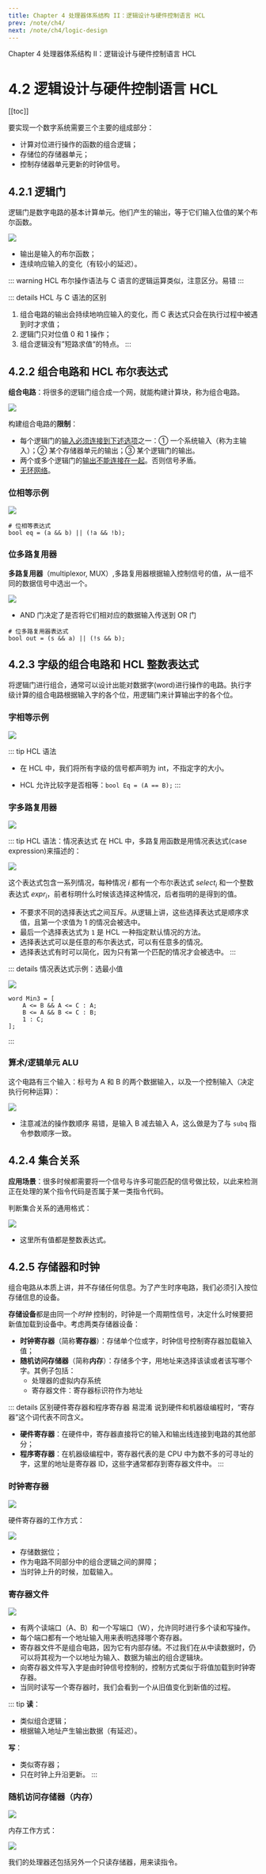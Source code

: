 ```yaml
---
title: Chapter 4 处理器体系结构 II：逻辑设计与硬件控制语言 HCL
prev: /note/ch4/
next: /note/ch4/logic-design
---
```


Chapter 4 处理器体系结构 II：逻辑设计与硬件控制语言 HCL

# 4.2 逻辑设计与硬件控制语言 HCL

[[toc]]

要实现一个数字系统需要三个主要的组成部分：
- 计算对位进行操作的函数的组合逻辑；
- 存储位的存储器单元；
- 控制存储器单元更新的时钟信号。

## 4.2.1 逻辑门

逻辑门是数字电路的基本计算单元。他们产生的输出，等于它们输入位值的某个布尔函数。

![](./images/2021-07-24-14-45-05.png)

+ 输出是输入的布尔函数；
+ 连续响应输入的变化（有较小的延迟）。

::: warning
HCL 布尔操作语法与 C 语言的逻辑运算类似，注意区分。<a-tag color="blue">易错</a-tag>
:::

::: details HCL 与 C 语法的区别
1. 组合电路的输出会持续地响应输入的变化，而 C 表达式只会在执行过程中被遇到时才求值；
2. 逻辑门只对位值 0 和 1 操作；
3. 组合逻辑没有”短路求值“的特点。
:::

## 4.2.2 组合电路和 HCL 布尔表达式

**组合电路**：将很多的逻辑门组合成一个网，就能构建计算块，称为组合电路。

![](./images/2021-07-24-14-54-12.png)

构建组合电路的**限制**：
+ 每个逻辑门的<u>输入必须连接到下述选项</u>之一：① 一个系统输入（称为主输入）；② 某个存储器单元的输出；③ 某个逻辑门的输出。
+ 两个或多个逻辑门的<u>输出不能连接在一起</u>。否则信号矛盾。
+ <u>无环网络</u>。

### 位相等示例

![](./images/2021-07-24-14-55-18.png)

```hcl
# 位相等表达式
bool eq = (a && b) || (!a && !b);
```

### 位多路复用器

**多路复用器**（multiplexor, MUX）,多路复用器根据输入控制信号的值，从一组不同的数据信号中选出一个。

![](./images/2021-07-24-14-59-05.png)

+ AND 门决定了是否将它们相对应的数据输入传送到 OR 门

```hcl
# 位多路复用器表达式
bool out = (s && a) || (!s && b);
```

## 4.2.3 字级的组合电路和 HCL 整数表达式

将逻辑门进行组合，通常可以设计出能对数据字(word)进行操作的电路。执行字级计算的组合电路根据输入字的各个位，用逻辑门来计算输出字的各个位。

### 字相等示例

![](./images/2021-07-24-15-07-25.png)

::: tip HCL 语法
+ 在 HCL 中，我们将所有字级的信号都声明为 int，不指定字的大小。

+ HCL 允许比较字是否相等：`bool Eq = (A == B);`
:::

### 字多路复用器

![](./images/2021-07-24-15-11-31.png)

::: tip HCL 语法：情况表达式
在 HCL 中，多路复用函数是用情况表达式(case expression)来描述的：

![](./images/2021-07-24-15-13-32.png)

这个表达式包含一系列情况，每种情况 $i$ 都有一个布尔表达式 $select_i$ 和一个整数表达式 $expr_i$，前者标明什么时候该选择这种情况，后者指明的是得到的值。

+ 不要求不同的选择表达式之间互斥。从逻辑上讲，这些选择表达式是顺序求值，且第一个求值为 1 的情况会被选中。
+ 最后一个选择表达式为 `1` 是 HCL 一种指定默认情况的方法。
+ 选择表达式可以是任意的布尔表达式，可以有任意多的情况。
+ 选择表达式有时可以简化，因为只有第一个匹配的情况才会被选中。
:::

::: details 情况表达式示例：选最小值

![](./images/2021-07-24-15-24-45.png)

```hcl
word Min3 = [
    A <= B && A <= C : A;
    B <= A && B <= C : B;
    1 : C;
];
```

:::


### 算术/逻辑单元 ALU

这个电路有三个输入：标号为 A 和 B 的两个数据输入，以及一个控制输入（决定执行何种运算）：

![](./images/2021-07-24-15-19-56.png)

+ 注意减法的操作数顺序 <a-tag color="blue">易错</a-tag>，是输入 B 减去输入 A，这么做是为了与 `subq` 指令参数顺序一致。

## 4.2.4 集合关系

**应用场景**：很多时候都需要将一个信号与许多可能匹配的信号做比较，以此来检测正在处理的某个指令代码是否属于某一类指令代码。

判断集合关系的通用格式：

![](./images/2021-07-24-15-26-47.png)

+ 这里所有值都是整数表达式。

## 4.2.5 存储器和时钟

组合电路从本质上讲，并不存储任何信息。为了产生时序电路，我们必须引入按位存储信息的设备。

**存储设备**都是由同一个*时钟* 控制的，时钟是一个周期性信号，决定什么时候要把新值加载到设备中。考虑两类存储器设备：
+ **时钟寄存器**（简称**寄存器**）：存储单个位或字，时钟信号控制寄存器加载输入值；
+ **随机访问存储器**（简称**内存**）：存储多个字，用地址来选择该读或者该写哪个字。其例子包括：
  + 处理器的虚拟内存系统
  + 寄存器文件：寄存器标识符作为地址  

::: details 区别硬件寄存器和程序寄存器 <a-tag color="blue">易混淆</a-tag>
说到硬件和机器级编程时，“寄存器”这个词代表不同含义。
+ **硬件寄存器**：在硬件中，寄存器直接将它的输入和输出线连接到电路的其他部分；
+ **程序寄存器**：在机器级编程中，寄存器代表的是 CPU 中为数不多的可寻址的字，这里的地址是寄存器 ID，这些字通常都存到寄存器文件中。
:::

### 时钟寄存器

![](./images/2021-07-24-15-38-21.png)

硬件寄存器的工作方式：

![](./images/2021-07-24-15-37-51.png)

+ 存储数据位；
+ 作为电路不同部分中的组合逻辑之间的屏障；
+ 当时钟上升的时候，加载输入。

### 寄存器文件

![](./images/2021-07-24-15-39-35.png)

+ 有两个读端口（A、B）和一个写端口（W），允许同时进行多个读和写操作。
+ 每个端口都有一个地址输入用来表明选择哪个寄存器。
+ 寄存器文件不是组合电路，因为它有内部存储。不过我们在从中读数据时，仍可以将其视为一个以地址为输入、数据为输出的组合逻辑块。
+ 向寄存器文件写入字是由时钟信号控制的，控制方式类似于将值加载到时钟寄存器。
+ 当同时读写一个寄存器时，我们会看到一个从旧值变化到新值的过程。

::: tip 
**读**：
- 类似组合逻辑；
- 根据输入地址产生输出数据（有延迟）。

**写**：
- 类似寄存器；
- 只在时钟上升沿更新。
:::

### 随机访问存储器（内存）

![](./images/2021-07-24-15-47-19.png)

内存工作方式：

![](./images/2021-07-24-15-53-22.png)

我们的处理器还包括另外一个只读存储器，用来读指令。
